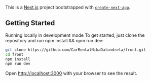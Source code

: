 This is a [Next.js](https://nextjs.org/) project bootstrapped with [`create-next-app`](https://github.com/vercel/next.js/tree/canary/packages/create-next-app).

## Getting Started
Running locally in development mode
To get started, just clone the repository and run npm install && npm run dev:
```bash
git clone https://github.com/CarRentalNikaDatundrela/front.git
cd front
npm install
npm run dev
```
Open [http://localhost:3000](http://localhost:3000) with your browser to see the result.
